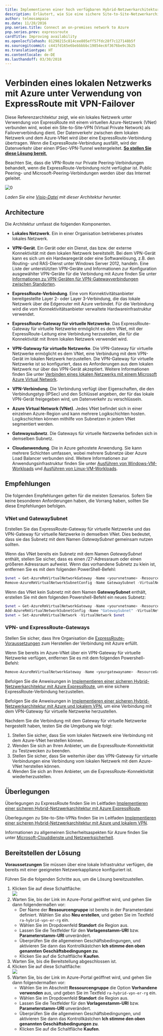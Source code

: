 ```yaml
---
title: Implementieren einer hoch verfügbaren Hybrid-Netzwerkarchitektur
description: Erläutert, wie Sie eine sichere Site-to-Site-Netzwerkarchitektur implementieren, die ein virtuelles Azure-Netzwerk und ein lokales Netzwerk umfasst, die unter Verwendung von ExpressRoute mit VPB-Gatewayfailover verbunden werden.
author: telmosampaio
ms.date: 11/28/2016
pnp.series.title: Connect an on-premises network to Azure
pnp.series.prev: expressroute
cardTitle: Improving availability
ms.openlocfilehash: 81298215c814cee805eff57fdc28f7c127148b5f
ms.sourcegitcommit: c441fd165e6bebbbbbc19854ec6f3676be9c3b25
ms.translationtype: HT
ms.contentlocale: de-DE
ms.lasthandoff: 03/30/2018
---
```

# <a name="connect-an-on-premises-network-to-azure-using-expressroute-with-vpn-failover"></a>Verbinden eines lokalen Netzwerks mit Azure unter Verwendung von ExpressRoute mit VPN-Failover

Diese Referenzarchitektur zeigt, wie ein lokales Netzwerk unter Verwendung von ExpressRoute mit einem virtuellen Azure-Netzwerk (VNet) verbunden wird, wobei ein Site-to-Site-VPN (Virtual Private Network) als Failoververbindung dient. Der Datenverkehr zwischen dem lokalen Netzwerk und dem Azure-VNet wird über eine ExpressRoute-Verbindung übertragen. Wenn die ExpressRoute-Verbindung ausfällt, wird der Datenverkehr über einen IPSec-VPN-Tunnel weitergeleitet. [**So stellen Sie diese Lösung bereit**.](#deploy-the-solution)

Beachten Sie, dass die VPN-Route nur Private Peering-Verbindungen behandelt, wenn die ExpressRoute-Verbindung nicht verfügbar ist. Public Peering- und Microsoft-Peering-Verbindungen werden über das Internet geleitet. 

![[0]][0]

*Laden Sie eine [Visio-Datei][visio-download] mit dieser Architektur herunter.*

## <a name="architecture"></a>Architecture 

Die Architektur umfasst die folgenden Komponenten.

* **Lokales Netzwerk**. Ein in einer Organisation betriebenes privates lokales Netzwerk.

* **VPN-Gerät**. Ein Gerät oder ein Dienst, das bzw. der externe Konnektivität mit dem lokalen Netzwerk bereitstellt. Bei dem VPN-Gerät kann es sich um ein Hardwaregerät oder eine Softwarelösung, z.B. den Routing- und RAS-Dienst unter Windows Server 2012, handeln. Eine Liste der unterstützten VPN-Geräte und Informationen zur Konfiguration ausgewählter VPN-Geräte für die Verbindung mit Azure finden Sie unter [Informationen zu VPN-Geräten für VPN-Gatewayverbindungen zwischen Standorten][vpn-appliance].

* **ExpressRoute-Verbindung**. Eine vom Konnektivitätsanbieter bereitgestellte Layer 2- oder Layer 3-Verbindung, die das lokale Netzwerk über die Edgerouter mit Azure verbindet. Für die Verbindung wird die vom Konnektivitätsanbieter verwaltete Hardwareinfrastruktur verwendet.

* **ExpressRoute-Gateway für virtuelle Netzwerke**. Das ExpressRoute-Gateway für virtuelle Netzwerke ermöglicht es dem VNet, mit der ExpressRoute-Leitung eine Verbindung herzustellen, die für die Konnektivität mit Ihrem lokalen Netzwerk verwendet wird.

* **VPN-Gateway für virtuelle Netzwerke**. Die VPN-Gateway für virtuelle Netzwerke ermöglicht es dem VNet, eine Verbindung mit dem VPN-Gerät im lokalen Netzwerk herzustellen. Die VPN-Gateway für virtuelle Netzwerke ist so konfiguriert, dass es Anforderungen aus dem lokalen Netzwerk nur über das VPN-Gerät akzeptiert. Weitere Informationen finden Sie unter [Verbinden eines lokalen Netzwerks mit einem Microsoft Azure Virtual Network][connect-to-an-Azure-vnet].

* **VPN-Verbindung**. Die Verbindung verfügt über Eigenschaften, die den Verbindungstyp (IPSec) und den Schlüssel angeben, der für das lokale VPN-Gerät freigegeben wird, um Datenverkehr zu verschlüsseln.

* **Azure Virtual Network (VNet)**. Jedes VNet befindet sich in einer einzelnen Azure-Region und kann mehrere Logikschichten hosten. Logikschichten können mithilfe von Subnetzen in jedem VNet segmentiert werden.

* **Gatewaysubnetz**. Die Gateways für virtuelle Netzwerke befinden sich in demselben Subnetz.

* **Cloudanwendung**. Die in Azure gehostete Anwendung. Sie kann mehrere Schichten umfassen, wobei mehrere Subnetze über Azure Load Balancer verbunden sind. Weitere Informationen zur Anwendungsinfrastruktur finden Sie unter [Ausführen von Windows-VM-Workloads][windows-vm-ra] und [Ausführen von Linux-VM-Workloads][linux-vm-ra].

## <a name="recommendations"></a>Empfehlungen

Die folgenden Empfehlungen gelten für die meisten Szenarios. Sofern Sie keine besonderen Anforderungen haben, die Vorrang haben, sollten Sie diese Empfehlungen befolgen.

### <a name="vnet-and-gatewaysubnet"></a>VNet und GatewaySubnet

Erstellen Sie das ExpressRoute-Gateway für virtuelle Netzwerke und das VPN-Gateway für virtuelle Netzwerke in demselben VNet. Dies bedeutet, dass sie das Subnetz mit dem Namen *GatewaySubnet* gemeinsam nutzen sollten.

Wenn das VNet bereits ein Subnetz mit dem Namen *GatewaySubnet* enthält, stellen Sie sicher, dass es einen /27-Adressraum oder einen größeren Adressraum aufweist. Wenn das vorhandene Subnetz zu klein ist, entfernen Sie es mit dem folgenden PowerShell-Befehl: 

```powershell
$vnet = Get-AzureRmVirtualNetworkGateway -Name <yourvnetname> -ResourceGroupName <yourresourcegroup>
Remove-AzureRmVirtualNetworkSubnetConfig -Name GatewaySubnet -VirtualNetwork $vnet
```

Wenn das VNet kein Subnetz mit dem Namen **GatewaySubnet** enthält, erstellen Sie mit dem folgenden Powershell-Befehl ein neues Subnetz:

```powershell
$vnet = Get-AzureRmVirtualNetworkGateway -Name <yourvnetname> -ResourceGroupName <yourresourcegroup>
Add-AzureRmVirtualNetworkSubnetConfig -Name "GatewaySubnet" -VirtualNetwork $vnet -AddressPrefix "10.200.255.224/27"
$vnet = Set-AzureRmVirtualNetwork -VirtualNetwork $vnet
```

### <a name="vpn-and-expressroute-gateways"></a>VPN- und ExpressRoute-Gateways

Stellen Sie sicher, dass Ihre Organisation die [ExpressRoute-Voraussetzungen][expressroute-prereq] zum Herstellen der Verbindung mit Azure erfüllt.

Wenn Sie bereits im Azure-VNet über ein VPN-Gateway für virtuelle Netzwerke verfügen, entfernen Sie es mit dem folgenden Powershell-Befehl:

```powershell
Remove-AzureRmVirtualNetworkGateway -Name <yourgatewayname> -ResourceGroupName <yourresourcegroup>
```

Befolgen Sie die Anweisungen in [Implementieren einer sicheren Hybrid-Netzwerkarchitektur mit Azure ExpressRoute][implementing-expressroute], um eine sichere ExpressRoute-Verbindung herzustellen.

Befolgen Sie die Anweisungen in [Implementieren einer sicheren Hybrid-Netzwerkarchitektur mit Azure und lokalem VPN][implementing-vpn], um eine Verbindung mit dem VPN-Gateway für virtuelle Netzwerke herzustellen.

Nachdem Sie die Verbindung mit dem Gateway für virtuelle Netzwerke hergestellt haben, testen Sie die Umgebung wie folgt:

1. Stellen Sie sicher, dass Sie vom lokalen Netzwerk eine Verbindung mit dem Azure-VNet herstellen können.
2. Wenden Sie sich an Ihren Anbieter, um die ExpressRoute-Konnektivität zu Testzwecken zu beenden.
3. Stellen Sie sicher, dass Sie weiterhin über das VPN-Gateway für virtuelle Verbindungen eine Verbindung vom lokalen Netzwerk mit dem Azure-VNet herstellen können.
4. Wenden Sie sich an Ihren Anbieter, um die ExpressRoute-Konnektivität wiederherzustellen.

## <a name="considerations"></a>Überlegungen

Überlegungen zu ExpressRoute finden Sie im Leitfaden [Implementieren einer sicheren Hybrid-Netzwerkarchitektur mit Azure ExpressRoute][guidance-expressroute].

Überlegungen zu Site-to-Site-VPNs finden Sie im Leitfaden [Implementieren einer sicheren Hybrid-Netzwerkarchitektur mit Azure und lokalem VPN][guidance-vpn].

Informationen zu allgemeinen Sicherheitsaspekten für Azure finden Sie unter [Microsoft-Clouddienste und Netzwerksicherheit][best-practices-security].

## <a name="deploy-the-solution"></a>Bereitstellen der Lösung

**Voraussetzungen** Sie müssen über eine lokale Infrastruktur verfügen, die bereits mit einer geeigneten Netzwerkappliance konfiguriert ist.

Führen Sie die folgenden Schritte aus, um die Lösung bereitzustellen.

1. Klicken Sie auf diese Schaltfläche:<br><a href="https://portal.azure.com/#create/Microsoft.Template/uri/https%3A%2F%2Fraw.githubusercontent.com%2Fmspnp%2Freference-architectures%2Fmaster%2Fhybrid-networking%2Fexpressroute-vpn-failover%2Fazuredeploy.json" target="_blank"><img src="http://azuredeploy.net/deploybutton.png"/></a>
2. Warten Sie, bis der Link im Azure-Portal geöffnet wird, und gehen Sie dann folgendermaßen vor:   
   * Der Name der **Ressourcengruppe** ist bereits in der Parameterdatei definiert. Wählen Sie also **Neu erstellen**, und geben Sie im Textfeld `ra-hybrid-vpn-er-rg` ein.
   * Wählen Sie im Dropdownfeld **Standort** die Region aus.
   * Lassen Sie die Textfelder für den **Vorlagenstamm-URI** bzw. **Parameterstamm-URI** unverändert.
   * Überprüfen Sie die allgemeinen Geschäftsbedingungen, und aktivieren Sie dann das Kontrollkästchen **Ich stimme den oben genannten Geschäftsbedingungen zu**.
   * Klicken Sie auf die Schaltfläche **Kaufen**.
3. Warten Sie, bis die Bereitstellung abgeschlossen ist.
4. Klicken Sie auf diese Schaltfläche:<br><a href="https://portal.azure.com/#create/Microsoft.Template/uri/https%3A%2F%2Fraw.githubusercontent.com%2Fmspnp%2Freference-architectures%2Fmaster%2Fhybrid-networking%2Fexpressroute-vpn-failover%2Fazuredeploy-expressRouteCircuit.json" target="_blank"><img src="http://azuredeploy.net/deploybutton.png"/></a>
5. Warten Sie, bis der Link im Azure-Portal geöffnet wird, und gehen Sie dann folgendermaßen vor:
   * Wählen Sie im Abschnitt **Ressourcengruppe** die Option **Vorhandene verwenden** aus, und geben Sie im Textfeld `ra-hybrid-vpn-er-rg` ein.
   * Wählen Sie im Dropdownfeld **Standort** die Region aus.
   * Lassen Sie die Textfelder für den **Vorlagenstamm-URI** bzw. **Parameterstamm-URI** unverändert.
   * Überprüfen Sie die allgemeinen Geschäftsbedingungen, und aktivieren Sie dann das Kontrollkästchen **Ich stimme den oben genannten Geschäftsbedingungen zu**.
   * Klicken Sie auf die Schaltfläche **Kaufen**.

<!-- links -->

[windows-vm-ra]: ../virtual-machines-windows/index.md
[linux-vm-ra]: ../virtual-machines-linux/index.md


[resource-manager-overview]: /azure/azure-resource-manager/resource-group-overview
[vpn-appliance]: /azure/vpn-gateway/vpn-gateway-about-vpn-devices
[azure-vpn-gateway]: /azure/vpn-gateway/vpn-gateway-about-vpngateways
[connect-to-an-Azure-vnet]: https://technet.microsoft.com/library/dn786406.aspx
[expressroute-prereq]: /azure/expressroute/expressroute-prerequisites
[implementing-expressroute]: ./expressroute.md
[implementing-vpn]: ./vpn.md
[guidance-expressroute]: ./expressroute.md
[guidance-vpn]: ./vpn.md
[best-practices-security]: /azure/best-practices-network-security
[visio-download]: https://archcenter.blob.core.windows.net/cdn/hybrid-network-architectures.vsdx
[0]: ./images/expressroute-vpn-failover.png "Hoch verfügbare Hybrid-Netzwerkarchitektur mit ExpressRoute- und VPN-Gateway"
